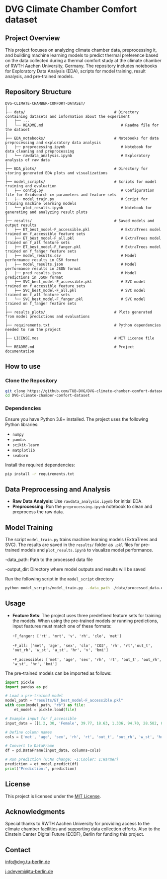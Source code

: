 # **DVG Climate Chamber Comfort dataset**

## **Project Overview**  
This project focuses on analyzing climate chamber data, preprocessing it, and building machine learning models to predict thermal preference based on the data collected during a thermal comfort study at the climate chamber of RWTH Aachen University, Germany. The repository includes notebooks for Exploratory Data Analysis (EDA), scripts for model training, result analysis, and pre-trained models.

## **Repository Structure**  

```
DVG-CLIMATE-CHAMBER-COMFORT-DATASET/
│
├── data/                                        # Directory containing datasets and information about the experiment
│   ├── ...                                 
│   └── README.md                                   # Readme file for the dataset
│
├── EDA_notebooks/                               # Notebooks for data preprocessing and exploratory data analysis
│   ├── preprocessing.ipynb                         # Notebook for data cleaning and preprocessing
│   └── rawdata_analysis.ipynb                      # Exploratory analysis of raw data
│
├── EDA_plots/                                   # Directory for storing generated EDA plots and visualizations
│
├── model_scripts/                               # Scripts for model training and evaluation
│   ├── config.py                                   # Configuration file for Gridsearch cv parameters and feature sets
│   ├── model_train.py                              # Script for training machine learning models
│   └── plot_results.ipynb                          # Notebook for generating and analyzing result plots
│
├── results/                                     # Saved models and output results
│   ├── ET_best_model-F_accessible.pkl              # ExtraTrees model trained on f_accessible feature sets
│   ├── ET_best_model-F_all.pkl                     # ExtraTrees model trained on f_all feature sets
│   ├── ET_best_model-F_fanger.pkl                  # ExtraTrees model trained on f_fanger feature sets
│   ├── model_results.csv                           # Model performance results in CSV format
│   ├── model_results.json                          # Model performance results in JSON format
│   ├── pred_results.json                           # Model predictions in JSON format
│   ├── SVC_best_model-F_accessible.pkl             # SVC model trained on f_accessible feature sets
│   ├── SVC_best_model-F_all.pkl                    # SVC model trained on f_all feature sets
│   └── SVC_best_model-F_fanger.pkl                 # SVC model trained on f_fanger feature sets
│
├── results_plots/                               # Plots generated from model predictions and evaluations
│
├── requirements.txt                             # Python dependencies needed to run the project
│
├── LICENSE.mos                                  # MIT License file 
│
└── README.md                                    # Project documentation

```
## **How to use**

### **Clone the Repository**
```bash
git clone https://github.com/TUB-DVG/DVG-climate-chamber-comfort-dataset.git
cd DVG-climate-chamber-comfort-dataset
```

### **Dependencies**  
Ensure you have Python 3.8+ installed. 
The project uses the following Python libraries:
- `numpy`
- `pandas`
- `scikit-learn`
- `matplotlib`
- `seaborn`

Install the required dependencies:
```bash
pip install -r requirements.txt
```

## **Data Preprocessing and Analysis**

- **Raw Data Analysis**: Use `rawdata_analysis.ipynb` for initial EDA.
- **Preprocessing**: Run the `preprocessing.ipynb` notebook to clean and preprocess the raw data.  

## **Model Training**

The script `model_train.py` trains machine learning models (ExtraTrees and SVC). The results are saved in the `results/` folder as `.pkl` files for pre-trained models and `plot_results.ipynb` to visualize model performance.

-data_path: Path to the processed data file

-output_dir: Directory where model outputs and results will be saved

Run the following script in the `model_script` directory
```bash
python model_scripts/model_train.py --data_path ./data/processed_data.csv --output_dir ./results

```

## **Usage**
- **Feature Sets**:
The project uses three predefined feature sets for training the models. When using the pre-trained models or running predictions, input features must match one of these formats:

    -`F_fanger: ['rt', 'mrt', 'v', 'rh', 'clo', 'met']`
  
    -`F_all: ['met', 'age', 'sex', 'clo', 'CO2', 'rh', 'rt','out_t', 'out_rh', 'w_st', 'a_st', 'hr', 'v', 'bmi']`
  
    -`F_accessible: ['met', 'age', 'sex', 'rh', 'rt', 'out_t', 'out_rh', 'w_st', 'hr', 'bmi']`

The pre-trained models can be imported as follows:

```python
import pickle
import pandas as pd

# Load a pre-trained model
model_path = "results/ET_best_model-F_accessible.pkl"  
with open(model_path, "rb") as file:
    et_model = pickle.load(file)

# Example input for f_accessible
input_data = [[1.2, 30, 'Female', 39.77, 18.63, 1.336, 94.70, 28.582, 86.94, 22.83]]

# Define column names
cols = ['met', 'age', 'sex', 'rh', 'rt', 'out_t', 'out_rh', 'w_st', 'hr', 'bmi']

# Convert to DataFrame
df = pd.DataFrame(input_data, columns=cols)

# Run prediction (0:No change; -1:Cooler; 1:Warmer)
prediction = et_model.predict(df)
print("Prediction:", prediction)
```

## **License**

This project is licensed under the [MIT License](LICENSE.mos). 

## **Acknowledgments**
Special thanks to RWTH Aachen University for providing access to the climate chamber facilities and supporting data collection efforts. Also to the Einstein Center Digital Future (ECDF), Berlin for funding this project.

## **Contact**

info@dvg.tu-berlin.de

j.odeyemi@tu-berlin.de
